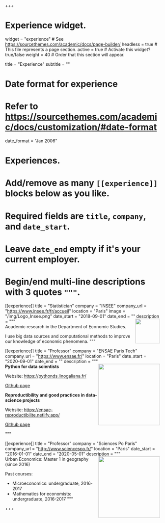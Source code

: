 +++
# Experience widget.
widget = "experience"  # See https://sourcethemes.com/academic/docs/page-builder/
headless = true  # This file represents a page section.
active = true  # Activate this widget? true/false
weight = 40  # Order that this section will appear.

title = "Experience"
subtitle = ""

# Date format for experience
#   Refer to https://sourcethemes.com/academic/docs/customization/#date-format
date_format = "Jan 2006"

# Experiences.
#   Add/remove as many `[[experience]]` blocks below as you like.
#   Required fields are `title`, `company`, and `date_start`.
#   Leave `date_end` empty if it's your current employer.
#   Begin/end multi-line descriptions with 3 quotes `"""`.
[[experience]]
  title = "Statistician"
  company = "INSEE"
  company_url = "https://www.insee.fr/fr/accueil"
  location = "Paris"
  image = "/img/Logo_Insee.png"
  date_start = "2018-09-01"
  date_end = ""
  description = """
<img src="/img/logo/Logo_Insee.png" align="right" width="80" />  
  Academic research in the Department of Economic Studies. 
  
  I use big data sources and computational methods to improve our knowledge of economic phenomena. 
  """

[[experience]]
  title = "Professor"
  company = "ENSAE Paris Tech"
  company_url = "https://www.ensae.fr/"
  location = "Paris"
  date_start = "2020-09-01"
  date_end = ""
  description = """
<img src="/img/logo/LOGO-ENSAE-2.png" align="right" width="200" />  
  __Python for data scientists__
  
  Website: https://pythonds.linogaliana.fr/
  
  <a href="https://github.com/linogaliana/python-datascientist" class="github"><i class="fab fa-github"></i></a> [Github page](https://github.com/linogaliana/python-datascientist)
  
  __Reproductibility and good practices in data-science projects__
  
  Website: https://ensae-reproductibilite.netlify.app/

  <a href="https://github.com/linogaliana/ensae-reproductibilite-website" class="github"><i class="fab fa-github"></i></a> [Github page](https://github.com/linogaliana/ensae-reproductibilite-website)

  """


[[experience]]
  title = "Professor"
  company = "Sciences Po Paris"
  company_url = "http://www.sciencespo.fr/"
  location = "Paris"
  date_start = "2016-01-01"
  date_end = "2020-05-01"
  description = """
<img src="/img/logo/logo_sciencespo.png" align="right" width="200" />  
  Urban Economics: Master 1 in geography (since 2016)
  
  Past courses:

  * Microeconomics: undergraduate, 2016-2017
  * Mathematics for economists: undergraduate, 2016-2017
  """

+++
